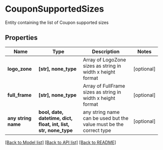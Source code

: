 # CouponSupportedSizes

Entity containing the list of Coupon supported sizes

## Properties
Name | Type | Description | Notes
------------ | ------------- | ------------- | -------------
**logo_zone** | **[str], none_type** | Array of LogoZone sizes as string in width x height format | [optional] 
**full_frame** | **[str], none_type** | Array of FullFrame sizes as string in width x height format | [optional] 
**any string name** | **bool, date, datetime, dict, float, int, list, str, none_type** | any string name can be used but the value must be the correct type | [optional]

[[Back to Model list]](../README.md#documentation-for-models) [[Back to API list]](../README.md#documentation-for-api-endpoints) [[Back to README]](../README.md)


